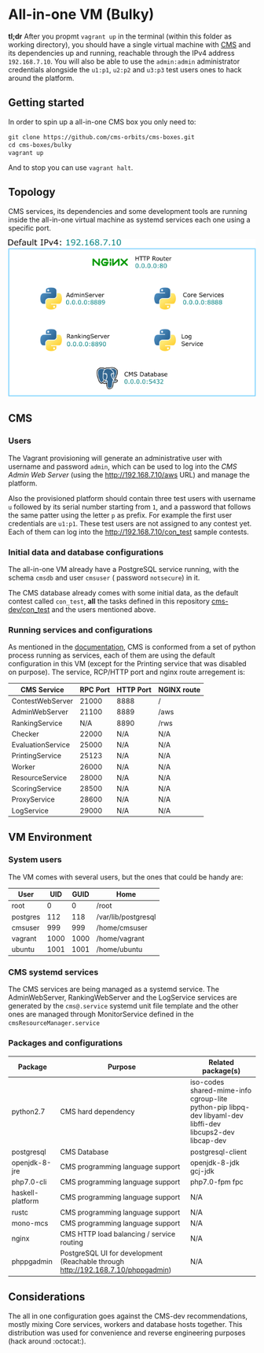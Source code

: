 # All-in-one VM (Bulky)

**tl;dr** After you propmt `vagrant up` in the terminal (within this folder as
working directory), you should have a single virtual machine with [CMS](https://github.com/cms-dev/cms)
and its dependencies up and running, reachable through the IPv4 address
`192.168.7.10`. You will also be able to use the `admin:admin` administrator
credentials alongside the `u1:p1`, `u2:p2` and `u3:p3` test users ones to hack
around the platform.

## Getting started

In order to spin up a all-in-one CMS box you only need to:

```shell
git clone https://github.com/cms-orbits/cms-boxes.git
cd cms-boxes/bulky
vagrant up
```

And to stop you can use `vagrant halt`.

## Topology

CMS services, its dependencies and some development tools are running inside
the all-in-one virtual machine as systemd services each one using a specific
port.

![CMS all-in-one box topology](../docs/img/cms_boxes_all_in_one_topology.png)

## CMS

### Users

The Vagrant provisioning will generate an administrative user with username
and password `admin`, which can be used to log into the *CMS Admin Web Server*
(using the <http://192.168.7.10/aws> URL) and manage the platform.

Also the provisioned platform should contain three test users with username
`u` followed by its serial number starting from `1`, and a password that
follows the same patter using the letter `p` as prefix. For example the first
user credentials are `u1:p1`. These test users are not assigned to any contest
yet. Each of them can log into the <http://192.168.7.10/con_test> sample
contests.

### Initial data and database configurations

The all-in-one VM already have a PostgreSQL service running, with the schema
`cmsdb` and user `cmsuser` ( password `notsecure`) in it.

The CMS database already comes with some initial data, as the default contest
called `con_test`, **all** the tasks defined in this repository [cms-dev/con_test](https://github.com/cms-dev/con_test)
and the users mentioned above.

### Running services and configurations

As mentioned in the [documentation](https://cms.readthedocs.io/en/v1.3/Introduction.html#services),
CMS is conformed from a set of python process running as services, each of
them are using the default configuration in this VM (except for the Printing
service that was disabled on purpose). The service, RCP/HTTP port and nginx
route arregement is:

CMS Service | RPC Port | HTTP Port | NGINX route
---|---|---|---
ContestWebServer | 21000 | 8888 | /
AdminWebServer | 21100 | 8889 | /aws
RankingService | N/A | 8890 | /rws
Checker | 22000 | N/A | N/A
EvaluationService | 25000 | N/A | N/A
PrintingService | 25123 | N/A | N/A
Worker | 26000 | N/A | N/A
ResourceService |28000 | N/A | N/A
ScoringService | 28500 | N/A | N/A
ProxyService | 28600 | N/A | N/A
LogService | 29000 | N/A | N/A

## VM Environment

### System users

The VM comes with several users, but the ones that could be handy are:

User | UID | GUID | Home
-----|-----|------|-----
root | 0 | 0 | /root
postgres | 112 | 118 | /var/lib/postgresql
cmsuser | 999 | 999 | /home/cmsuser
vagrant | 1000 | 1000 | /home/vagrant
ubuntu | 1001 | 1001 | /home/ubuntu

### CMS systemd services

The CMS services are being managed as a systemd service. The AdminWebServer,
RankingWebServer and the LogService services are generated by the
`cms@.service` systemd unit file template and the other ones are managed
through MonitorService defined in the `cmsResourceManager.service`

### Packages and configurations

Package | Purpose | Related package(s)
--------|---------|-------------------
python2.7 | CMS hard dependency | iso-codes shared-mime-info cgroup-lite  python-pip libpq-dev libyaml-dev libffi-dev libcups2-dev libcap-dev
postgresql | CMS Database | postgresql-client
openjdk-8-jre | CMS programming language support | openjdk-8-jdk gcj-jdk
php7.0-cli | CMS programming language support | php7.0-fpm fpc
haskell-platform | CMS programming language support| N/A
rustc | CMS programming language support | N/A
mono-mcs | CMS programming language support | N/A
nginx | CMS HTTP load balancing / service routing | N/A
phppgadmin | PostgreSQL UI for development (Reachable through <http://192.168.7.10/phppgadmin>) | N/A

## Considerations

The all in one configuration goes against the CMS-dev recommendations, mostly
mixing Core services, workers and database hosts together. This distribution was
used for convenience and reverse engineering purposes (hack around :octocat:).

